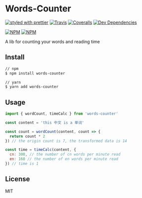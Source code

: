 # Words-Counter

[![styled with prettier](https://img.shields.io/badge/styled_with-prettier-ff69b4.svg)](https://github.com/prettier/prettier)
[![Travis](https://img.shields.io/travis/jo0ger/word-counter.svg)](https://travis-ci.org/jo0ger/word-counter)
[![Coveralls](https://img.shields.io/coveralls/jo0ger/word-counter.svg)](https://coveralls.io/github/jo0ger/word-counter)
[![Dev Dependencies](https://david-dm.org/jo0ger/word-counter/dev-status.svg)](https://david-dm.org/jo0ger/word-counter?type=dev)

[![NPM](https://nodei.co/npm/words-counter.png?downloads=true&downloadRank=true&stars=true)](https://nodei.co/npm/words-counter/)
[![NPM](https://nodei.co/npm-dl/words-counter.png?months=9&height=3)](https://nodei.co/npm/vue-quill-editor/)


A lib for counting your words and reading time

## Install

``` bash
// npm
$ npm install words-counter

// yarn
$ yarn add words-counter
```

## Usage

``` js
import { wordCount, timeCalc } from 'words-counter'

const content = 'this 中文 is a 单词'

const count = wordCount(content, count => {
  return count * 2
}) // the origin count is 7, the transformed data is 14

const time = timeCalc(content, {
  cn: 300, // the number of cn words per minute read
  en: 160 // the number of en words per minute read
}) // time is 1
```

## License

MIT
